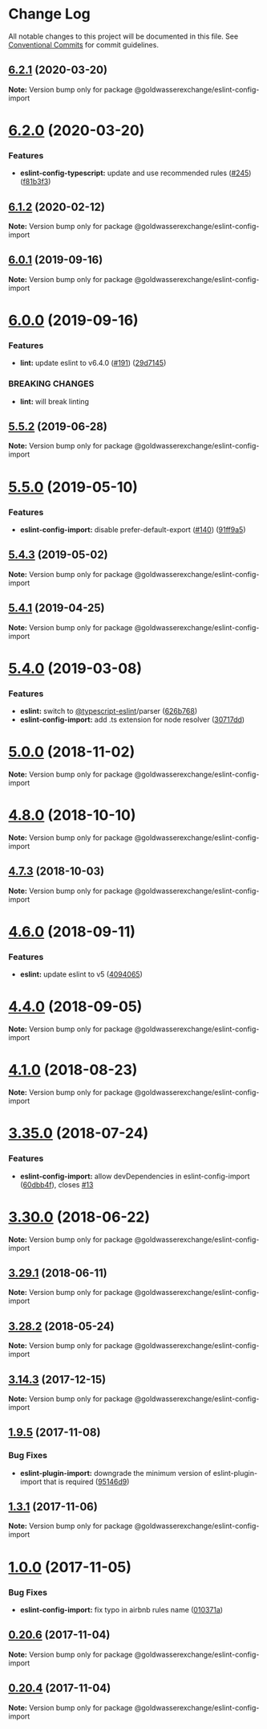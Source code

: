 # Change Log

All notable changes to this project will be documented in this file.
See [Conventional Commits](https://conventionalcommits.org) for commit guidelines.

## [6.2.1](https://github.com/goldwasserexchange/public/compare/v6.2.0...v6.2.1) (2020-03-20)

**Note:** Version bump only for package @goldwasserexchange/eslint-config-import





# [6.2.0](https://github.com/goldwasserexchange/public/compare/v6.1.3...v6.2.0) (2020-03-20)


### Features

* **eslint-config-typescript:** update and use recommended rules ([#245](https://github.com/goldwasserexchange/public/issues/245)) ([f81b3f3](https://github.com/goldwasserexchange/public/commit/f81b3f3))





## [6.1.2](https://github.com/goldwasserexchange/public/compare/v6.1.1...v6.1.2) (2020-02-12)

**Note:** Version bump only for package @goldwasserexchange/eslint-config-import





## [6.0.1](https://github.com/goldwasserexchange/public/compare/v6.0.0...v6.0.1) (2019-09-16)

**Note:** Version bump only for package @goldwasserexchange/eslint-config-import





# [6.0.0](https://github.com/goldwasserexchange/public/compare/v5.5.3...v6.0.0) (2019-09-16)


### Features

* **lint:** update eslint to v6.4.0 ([#191](https://github.com/goldwasserexchange/public/issues/191)) ([29d7145](https://github.com/goldwasserexchange/public/commit/29d7145))


### BREAKING CHANGES

* **lint:** will break linting





## [5.5.2](https://github.com/goldwasserexchange/public/compare/v5.5.1...v5.5.2) (2019-06-28)

**Note:** Version bump only for package @goldwasserexchange/eslint-config-import





# [5.5.0](https://github.com/goldwasserexchange/public/compare/v5.4.4...v5.5.0) (2019-05-10)


### Features

* **eslint-config-import:** disable prefer-default-export ([#140](https://github.com/goldwasserexchange/public/issues/140)) ([91ff9a5](https://github.com/goldwasserexchange/public/commit/91ff9a5))





## [5.4.3](https://github.com/goldwasserexchange/public/compare/v5.4.2...v5.4.3) (2019-05-02)

**Note:** Version bump only for package @goldwasserexchange/eslint-config-import





## [5.4.1](https://github.com/goldwasserexchange/public/compare/v5.4.0...v5.4.1) (2019-04-25)

**Note:** Version bump only for package @goldwasserexchange/eslint-config-import





# [5.4.0](https://github.com/goldwasserexchange/public/compare/v5.3.0...v5.4.0) (2019-03-08)


### Features

* **eslint:** switch to [@typescript-eslint](https://github.com/typescript-eslint)/parser ([626b768](https://github.com/goldwasserexchange/public/commit/626b768))
* **eslint-config-import:** add .ts extension for node resolver ([30717dd](https://github.com/goldwasserexchange/public/commit/30717dd))





# [5.0.0](https://github.com/goldwasserexchange/public/compare/v4.12.1...v5.0.0) (2018-11-02)

**Note:** Version bump only for package @goldwasserexchange/eslint-config-import





<a name="4.8.0"></a>
# [4.8.0](https://github.com/goldwasserexchange/public/compare/v4.7.3...v4.8.0) (2018-10-10)

**Note:** Version bump only for package @goldwasserexchange/eslint-config-import





<a name="4.7.3"></a>
## [4.7.3](https://github.com/goldwasserexchange/javascript/tree/master/packages/lint/eslint/eslint-config-import/compare/v4.7.2...v4.7.3) (2018-10-03)

**Note:** Version bump only for package @goldwasserexchange/eslint-config-import





<a name="4.6.0"></a>
# [4.6.0](https://github.com/goldwasserexchange/javascript/tree/master/packages/lint/eslint/eslint-config-import/compare/v4.5.0...v4.6.0) (2018-09-11)


### Features

* **eslint:** update eslint to v5 ([4094065](https://github.com/goldwasserexchange/javascript/tree/master/packages/lint/eslint/eslint-config-import/commit/4094065))




<a name="4.4.0"></a>
# [4.4.0](https://github.com/goldwasserexchange/javascript/tree/master/packages/lint/eslint/eslint-config-import/compare/v4.3.1...v4.4.0) (2018-09-05)




**Note:** Version bump only for package @goldwasserexchange/eslint-config-import

<a name="4.1.0"></a>
# [4.1.0](https://github.com/goldwasserexchange/javascript/tree/master/packages/lint/eslint/eslint-config-import/compare/v4.0.2...v4.1.0) (2018-08-23)




**Note:** Version bump only for package @goldwasserexchange/eslint-config-import

<a name="3.35.0"></a>
# [3.35.0](https://github.com/goldwasserexchange/javascript/tree/master/packages/eslint-config-import/compare/v3.34.0...v3.35.0) (2018-07-24)


### Features

* **eslint-config-import:** allow devDependencies in eslint-config-import ([60dbb4f](https://github.com/goldwasserexchange/javascript/tree/master/packages/eslint-config-import/commit/60dbb4f)), closes [#13](https://github.com/goldwasserexchange/javascript/tree/master/packages/eslint-config-import/issues/13)




<a name="3.30.0"></a>
# [3.30.0](https://github.com/goldwasserexchange/javascript/tree/master/packages/eslint-config-import/compare/v3.29.1...v3.30.0) (2018-06-22)




**Note:** Version bump only for package @goldwasserexchange/eslint-config-import

<a name="3.29.1"></a>
## [3.29.1](https://github.com/goldwasserexchange/javascript/tree/master/packages/eslint-config-import/compare/v3.29.0...v3.29.1) (2018-06-11)




**Note:** Version bump only for package @goldwasserexchange/eslint-config-import

<a name="3.28.2"></a>
## [3.28.2](https://github.com/goldwasserexchange/javascript/tree/master/packages/eslint-config-import/compare/v3.28.1...v3.28.2) (2018-05-24)




**Note:** Version bump only for package @goldwasserexchange/eslint-config-import

<a name="3.14.3"></a>
## [3.14.3](https://github.com/goldwasserexchange/javascript/tree/master/packages/eslint-config-import/compare/v3.14.2...v3.14.3) (2017-12-15)




**Note:** Version bump only for package @goldwasserexchange/eslint-config-import

<a name="1.9.5"></a>
## [1.9.5](https://github.com/goldwasserexchange/javascript/compare/v1.9.4...v1.9.5) (2017-11-08)


### Bug Fixes

* **eslint-plugin-import:** downgrade the minimum version of eslint-plugin-import that is required ([95146d9](https://github.com/goldwasserexchange/javascript/commit/95146d9))




<a name="1.3.1"></a>
## [1.3.1](https://github.com/goldwasserexchange/javascript/compare/v1.3.0...v1.3.1) (2017-11-06)




**Note:** Version bump only for package @goldwasserexchange/eslint-config-import

<a name="1.0.0"></a>
# [1.0.0](https://github.com/goldwasserexchange/javascript/compare/v0.20.6...v1.0.0) (2017-11-05)


### Bug Fixes

* **eslint-config-import:** fix typo in airbnb rules name ([010371a](https://github.com/goldwasserexchange/javascript/commit/010371a))




<a name="0.20.6"></a>
## [0.20.6](https://github.com/goldwasserexchange/javascript/compare/v0.20.5...v0.20.6) (2017-11-04)




**Note:** Version bump only for package @goldwasserexchange/eslint-config-import

<a name="0.20.4"></a>
## [0.20.4](https://github.com/goldwasserexchange/javascript/compare/v0.20.3...v0.20.4) (2017-11-04)




**Note:** Version bump only for package @goldwasserexchange/eslint-config-import

